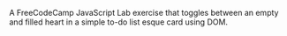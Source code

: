 A FreeCodeCamp JavaScript Lab exercise that toggles between an empty and filled heart in a simple to-do list esque card using DOM.
